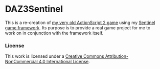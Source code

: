 # DAZ3Sentinel

This is a re-creation of [my very old ActionScript 2 game](http://www.kongregate.com/games/hstudios/destroy-all-zombies-iii) using my [Sentinel game framework](http://sentinel.martywallace.com/). Its purpose is to provide a real game project for me to work on in conjunction with the framework itself.

### License

This work is licensed under a [Creative Commons Attribution-NonCommercial 4.0 International License](http://creativecommons.org/licenses/by-nc/4.0/).